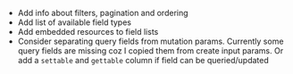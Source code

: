 - Add info about filters, pagination and ordering
- Add list of available field types
- Add embedded resources to field lists
- Consider separating query fields from mutation params. Currently some query fields are missing coz I copied them from create input params. Or add a `settable` and `gettable` column if field can be queried/updated